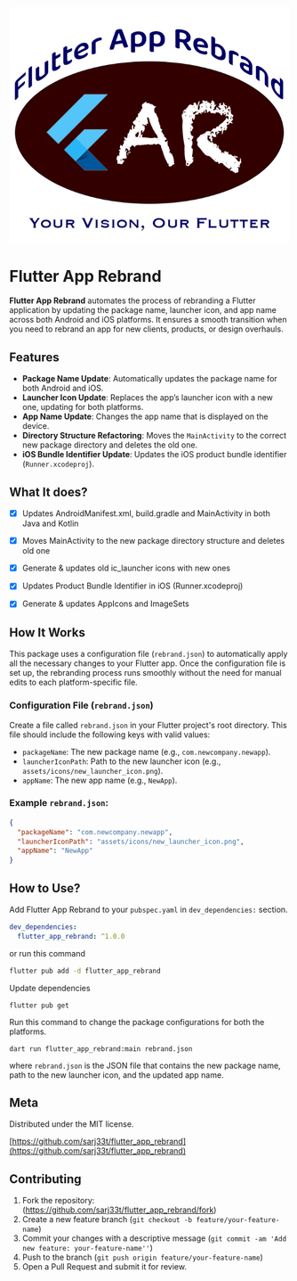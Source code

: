 ![FARLogo](https://raw.githubusercontent.com/sarj33t/flutter_app_rebrand/main/FAR-logo.png)

# Flutter App Rebrand

**Flutter App Rebrand** automates the process of rebranding a Flutter application by updating the package name, launcher icon, and app name across both Android and iOS platforms. It ensures a smooth transition when you need to rebrand an app for new clients, products, or design overhauls.

## Features

- **Package Name Update**: Automatically updates the package name for both Android and iOS.
- **Launcher Icon Update**: Replaces the app’s launcher icon with a new one, updating for both platforms.
- **App Name Update**: Changes the app name that is displayed on the device.
- **Directory Structure Refactoring**: Moves the `MainActivity` to the correct new package directory and deletes the old one.
- **iOS Bundle Identifier Update**: Updates the iOS product bundle identifier (`Runner.xcodeproj`).


## What It does?
- [x] Updates AndroidManifest.xml, build.gradle and MainActivity in both Java and Kotlin
- [x] Moves MainActivity to the new package directory structure and deletes old one
- [x] Generate & updates old ic_launcher icons with new ones
- [x] Updates Product Bundle Identifier in iOS (Runner.xcodeproj)
- [x] Generate & updates AppIcons and ImageSets


## How It Works

This package uses a configuration file (`rebrand.json`) to automatically apply all the necessary changes to your Flutter app. Once the configuration file is set up, the rebranding process runs smoothly without the need for manual edits to each platform-specific file.

### Configuration File (`rebrand.json`)

Create a file called `rebrand.json` in your Flutter project's root directory. This file should include the following keys with valid values:
- `packageName`: The new package name (e.g., `com.newcompany.newapp`).
- `launcherIconPath`: Path to the new launcher icon (e.g., `assets/icons/new_launcher_icon.png`).
- `appName`: The new app name (e.g., `NewApp`).

### Example `rebrand.json`:
```json
{
  "packageName": "com.newcompany.newapp",
  "launcherIconPath": "assets/icons/new_launcher_icon.png",
  "appName": "NewApp"
}
```


## How to Use?

Add Flutter App Rebrand to your `pubspec.yaml` in `dev_dependencies:` section.
```yaml
dev_dependencies: 
  flutter_app_rebrand: ^1.0.0
```
or run this command
```bash
flutter pub add -d flutter_app_rebrand
```


Update dependencies
```
flutter pub get
```
Run this command to change the package configurations for both the platforms.

```
dart run flutter_app_rebrand:main rebrand.json
```

where `rebrand.json` is the JSON file that contains the new package name, path to the new launcher icon, and the updated app name.


## Meta

Distributed under the MIT license.

[https://github.com/sarj33t/flutter_app_rebrand](https://github.com/sarj33t/flutter_app_rebrand)

## Contributing

1. Fork the repository: (<https://github.com/sarj33t/flutter_app_rebrand/fork>)
2. Create a new feature branch (`git checkout -b feature/your-feature-name`)
3. Commit your changes with a descriptive message (`git commit -am 'Add new feature: your-feature-name''`)
4. Push to the branch (`git push origin feature/your-feature-name`)
5. Open a Pull Request and submit it for review.